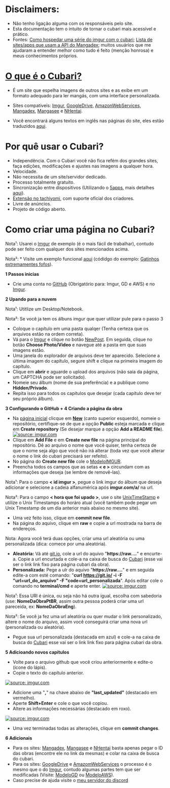 # Disclaimers: 
* Não tenho ligação alguma com os responsáveis pelo site.
* Esta documentação tem o intuito de tornar o cubari mais acessível e prático.
* Fontes: [Como hospedar uma série do imgur com o cubari](https://www.reddit.com/r/manga/comments/mcicbp/sl_how_to_host_a_series_on_imgur_with_guyamoe/); [Lista de sites/apps que usam a API do Mangadex](https://www.reddit.com/r/mangadex/comments/nn584s/list_of_appssites_that_currently_use_the_mangadex/); muitos usuários que me ajudaram a entender melhor como tudo é feito (menção honrosa) e meus conhecimentos próprios.

# [O que é o Cubari?](https://cubari.moe/)
* É um site que espelha imagens de outros sites e as exibe em um formato adequado para ler mangás, com uma interface personalizada. 
+ Sites compativeis: [Imgur](https://imgur.com/), [GoogleDrive](https://www.google.com/intl/pt/drive/), [AmazonWebServices](https://aws.amazon.com/pt/), [Mangadex](https://mangadex.org/), [Mangasee](https://mangasee123.com/) e [NHentai](https://nhentai.net/).
* Você encontrará alguns textos em inglês nas páginas do site, eles estão traduzidos [aqui](https://github.com/SrW0nka/CubariPortuguese/wiki). 


# Por quê usar o Cubari? 
* Independência. Com o Cubari você não fica refém dos grandes sites, faça edições, modificações e ajustes nas imagens a qualquer hora.
* Velocidade.
* Não necessita de um site/servidor dedicado. 
* Processo totalmente gratuito.
* Sincronização entre dispositivos (Utilizando o [5apps](https://5apps.com/storage), mais detalhes [aqui](https://github.com/SrW0nka/CubariPortuguese/wiki/7-Sincroniza%C3%A7%C3%A3o-de-dados)).
* [Extensão no tachiyomi](https://tachiyomi.org/extensions/#all.cubari), com suporte oficial dos criadores. 
* Livre de anúncios.
* Projeto de código aberto.

# Como criar uma página no Cubari? 

Nota¹: Usarei o [Imgur](https://imgur.com/) de exemplo (é o mais fácil de trabalhar), contudo pode ser feito com qualquer dos sites mencionados acima.

Nota²: * Visite um exemplo funcional [aqui](https://cubari.moe/read/gist/GatinhosExtremamenteFofosPtBR/) (códidgo do exemplo: [Gatinhos extremamentes fofos](https://github.com/SrW0nka/CubariPortuguese/blob/main/GatinhosExtremamenteFofosPtBR)).

**1 Passos inicias**
* Crie uma conta no [GitHub](https://github.com/) (Obrigatório para: Imgur, GD e AWS) e no [Imgur](https://imgur.com/).

**2 Upando para a nuvem**

Nota¹: Utitlize um Desktop/Notebook.

Nota²: Se você ja tem os álbuns imgur que quer utilizar pule para o passo 3
* Coloque o capítulo em uma pasta qualqer (Tenha certeza que os arquivos estão na ordem correta).
* Vá para o [Imgur](https://imgur.com/) e clique no botão [NewPost](https://imgur.com/upload). Em seguida, clique no botão **Choose Photo/Video** e navegue até a pasta em que suas imagens estão.
* Uma janela do explorador de arquivos deve ter aparecido. Selecione a última imagem do capítulo, segure shift e clique na primeira imagem do capítulo.
* Clique em **abrir** e aguarde o upload dos arquivos (não saia da página, um CAPTCHA pode ser solicitado). 
* Nomeie seu álbum (nome de sua preferência) e a publique como **Hidden/Privado**.
* Repita isso para todos os capítulos que desejar (cada capítulo deve ter seu próprio álbum).

**3 Configurando o GitHub + 4 Criando a página da obra**
* Na [página inicial](https://github.com/) clicque em **[New](https://github.com/new)** (canto superior esquerdo), nomeie o repositório, certifique-se de que a opção **Public** esteja marcada e clique em **Create repository** (Se desejar marque a opção **Add a README file**).
<a href="https://imgur.com/GL7whho"><img src="https://i.imgur.com/GL7whho.png" title="source: imgur.com" /></a>
* Clique em **Add File** e em **Create new file** na página principal do repositório. Dê ao arquivo o nome que você quiser, tenha certeza de que o nome seja algo que você não irá alterar (toda vez que você alterar o nome o link do cubari precisará ser refeito).
* No página do **Create new file** cole o [ModeloIMGUR](https://github.com/SrW0nka/CubariPortuguese/blob/main/ModeloIMGUR).
* Preencha todos os campos que as setas **< e >** circundam com as informações que deseja (se lembre de removê-las).

Nota¹: Para o campo **< id imgur >**, pegue o link imgur do álbum que deseja adicionar e selecione a cadeia alfanumérica após **imgur.com/a/** na url. 

Nota²: Para o campo **< hora que foi upado >**, use o site [UnixTimeStamp](https://www.unixtimestamp.com/) e utilize o Unix Timestamps do horáro atual (você também pode pegar um Unix Timestamp de um dia anterior mais abaixo no mesmo site).

* Uma vez feito isso, clique em **commit new file**.
* Na página do aquivo, clique em **raw** e copie a url mostrada na barra de endereços. 

Nota: Agora você terá duas opções, criar uma url aleatória ou uma personalizada (dica: comece por uma aleatória).

* **Aleatória:** Vá até [git.io](https://git.io/), cole a url do aquivo "**https://raw....**" e encurte-a. Copie a url encurtada e cole-a na caixa de busca do [Cubari](https://cubari.moe/) (esse vai ser o link link fixo para página cubari da obra).
* **Personalizada:** Pege a ulr do aquivo "**https://raw....**" e em seguida edite-a com esté comando: "**curl https://git.io/ -i -F "url=url_do_arquivo" -F "code=url_personalizada**". Após editar cole o comando no **terminal/cmd** e aperte enter.
<a href="https://imgur.com/soz3jX2"><img src="https://i.imgur.com/soz3jX2.png" title="source: imgur.com" /></a>

Nota¹: Essa URl é única, ou seja não há outra igual, escolha com sabedoria (use: **NomeDaObraPtBR**, assim outra pessoa poderá criar uma url pareceida, ex: **NomeDaObraEng**).

Nota²: Se você ja fez uma url aleatória ou quer mudar o link personalizado, altere o nome do arquivo, assim você conseguirá criar uma nova url (personalizada ou aleatória).

* Pegue sua url personalizada (destacada em azul) e cole-a na caixa de busca do [Cubari](https://cubari.moe/) esse vai ser o link link fixo para página cubari da obra.

 **5 Adicioando novos capítulos**
* Volte para o arquivo github que você criou anteriormente e edite-o (ícone do lápis).
* Copie o texto do capítulo anterior.

<a href="https://imgur.com/sfvjkUj"><img src="https://i.imgur.com/sfvjkUj.png" title="source: imgur.com" /></a>

* Adicione uma "**,**" na chave abaixo de **"last_updated"** (destacado em vermelho).
* Aperte **Shift+Enter** e cole o que você copiou.
* Altere as informações necessárias (destacado em roxo).

<a href="https://imgur.com/ma1cnoS"><img src="https://i.imgur.com/ma1cnoS.png" title="source: imgur.com" /></a>
* Uma vez terminadas todas as alterações, clique em **commit changes**.

**6 Adicionais**
* Para os sites: [Mangadex](https://mangadex.org/), [Mangasee](https://mangasee123.com/) e [NHentai](https://nhentai.net/)  basta apenas pegar o ID das obras (encontre ele no link da mesmas) e colar na caixa de busca do cubari. 
* Para os sites: [GoogleDrive](https://www.google.com/intl/pt/drive/) e [AmazomWebServices](https://aws.amazon.com/pt/) o processo é o mesmo que o do [Imgur](https://imgur.com/), contudo algumas partes tem que ser modificadas (Visite: [ModeloGD](https://github.com/SrW0nka/CubariPortuguese/blob/main/ModeloGD) ou [ModeloAWS](https://github.com/SrW0nka/CubariPortuguese/blob/main/ModeloAWS)).
* Caso precise de ajuda visite o [meu servidor do discord](https://discord.gg/qdZ7tbJxjV)
